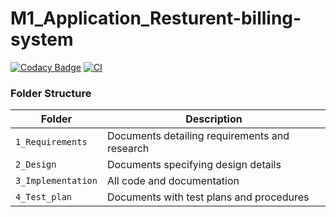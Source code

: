 # M1_Application_Resturent-billing-system 
[![Codacy Badge](https://api.codacy.com/project/badge/Grade/fd3a07dd5eba4d2680eb4299a0773a63)](https://app.codacy.com/gh/Niteesh12/M1_Application_Resturent-billing-system?utm_source=github.com&utm_medium=referral&utm_content=Niteesh12/M1_Application_Resturent-billing-system&utm_campaign=Badge_Grade_Settings)
[![CI](https://github.com/Niteesh12/M1_Application_Resturent-billing-system/actions/workflows/main.yml/badge.svg?branch=main)](https://github.com/Niteesh12/M1_Application_Resturent-billing-system/actions/workflows/main.yml)     

### Folder Structure
Folder             | Description
-------------------| -----------------------------------------
`1_Requirements`   | Documents detailing requirements and research
`2_Design`         | Documents specifying design details
`3_Implementation` | All code and documentation
`4_Test_plan`      | Documents with test plans and procedures


